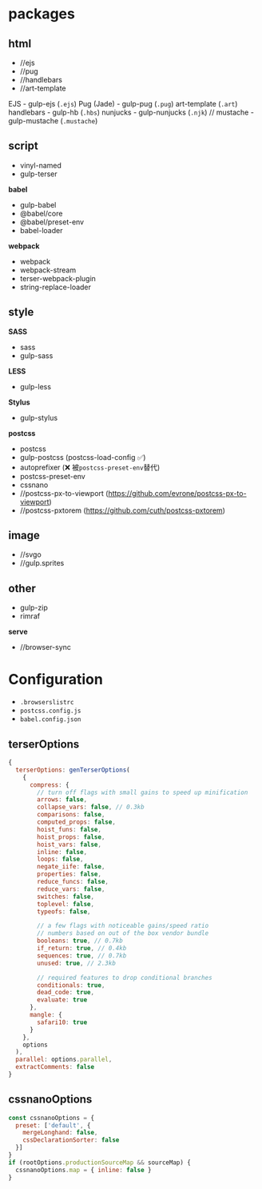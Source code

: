 
# packages

## html
- //ejs
- //pug
- //handlebars
- //art-template

EJS - gulp-ejs (`.ejs`)
Pug (Jade) - gulp-pug (`.pug`)
art-template (`.art`)
handlebars - gulp-hb (`.hbs`)
nunjucks - gulp-nunjucks (`.njk`)
// mustache - gulp-mustache (`.mustache`)



## script

- vinyl-named
- gulp-terser

**babel**
- gulp-babel
- @babel/core
- @babel/preset-env
- babel-loader

**webpack**
- webpack
- webpack-stream
- terser-webpack-plugin
- string-replace-loader


## style

**SASS**
- sass
- gulp-sass

**LESS**
- gulp-less

**Stylus**
- gulp-stylus

**postcss**
- postcss
- gulp-postcss (postcss-load-config ✅)
- autoprefixer (❌ 被`postcss-preset-env`替代)
- postcss-preset-env
- cssnano
- //postcss-px-to-viewport (https://github.com/evrone/postcss-px-to-viewport)
- //postcss-pxtorem (https://github.com/cuth/postcss-pxtorem)


## image

- //svgo
- //gulp.sprites


## other
- gulp-zip
- rimraf

**serve**
- //browser-sync



# Configuration
- `.browserslistrc`
- `postcss.config.js`
- `babel.config.json`


## terserOptions
```js
{
  terserOptions: genTerserOptions(
    {
      compress: {
        // turn off flags with small gains to speed up minification
        arrows: false,
        collapse_vars: false, // 0.3kb
        comparisons: false,
        computed_props: false,
        hoist_funs: false,
        hoist_props: false,
        hoist_vars: false,
        inline: false,
        loops: false,
        negate_iife: false,
        properties: false,
        reduce_funcs: false,
        reduce_vars: false,
        switches: false,
        toplevel: false,
        typeofs: false,

        // a few flags with noticeable gains/speed ratio
        // numbers based on out of the box vendor bundle
        booleans: true, // 0.7kb
        if_return: true, // 0.4kb
        sequences: true, // 0.7kb
        unused: true, // 2.3kb

        // required features to drop conditional branches
        conditionals: true,
        dead_code: true,
        evaluate: true
      },
      mangle: {
        safari10: true
      }
    },
    options
  ),
  parallel: options.parallel,
  extractComments: false
}
```


## cssnanoOptions

```js
const cssnanoOptions = {
  preset: ['default', {
    mergeLonghand: false,
    cssDeclarationSorter: false
  }]
}
if (rootOptions.productionSourceMap && sourceMap) {
  cssnanoOptions.map = { inline: false }
}
```

